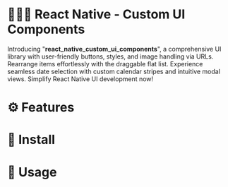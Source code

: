 # 🧘🏻‍♂️ React Native - Custom UI Components

Introducing "**react_native_custom_ui_components**", a comprehensive UI library with user-friendly buttons, styles, and image handling via URLs. Rearrange items effortlessly with the draggable flat list. Experience seamless date selection with custom calendar stripes and intuitive modal views. Simplify React Native UI development now!

# ⚙️ Features

# 🚀 Install

# 🎯 Usage

